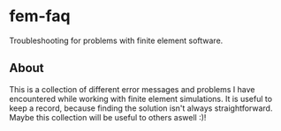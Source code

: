 # fem-faq
Troubleshooting for problems with finite element software.

## About
This is a collection of different error messages and problems I have encountered while working with finite element simulations. 
It is useful to keep a record, because finding the solution isn't always straightforward. Maybe this collection will be useful to others aswell :)!
